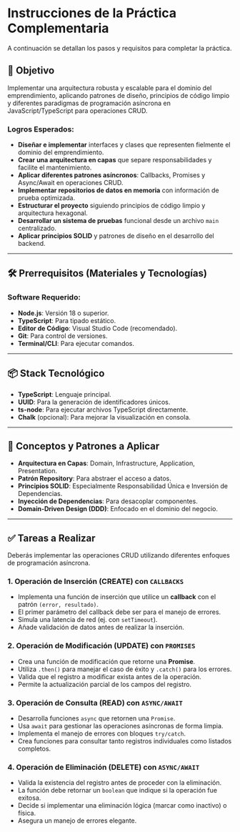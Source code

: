 #  Instrucciones de la Práctica Complementaria

A continuación se detallan los pasos y requisitos para completar la práctica.

## 🎯 Objetivo

Implementar una arquitectura robusta y escalable para el dominio del emprendimiento, aplicando patrones de diseño, principios de código limpio y diferentes paradigmas de programación asíncrona en JavaScript/TypeScript para operaciones CRUD.

### Logros Esperados:
- **Diseñar e implementar** interfaces y clases que representen fielmente el dominio del emprendimiento.
- **Crear una arquitectura en capas** que separe responsabilidades y facilite el mantenimiento.
- **Aplicar diferentes patrones asíncronos**: Callbacks, Promises y Async/Await en operaciones CRUD.
- **Implementar repositorios de datos en memoria** con información de prueba optimizada.
- **Estructurar el proyecto** siguiendo principios de código limpio y arquitectura hexagonal.
- **Desarrollar un sistema de pruebas** funcional desde un archivo `main` centralizado.
- **Aplicar principios SOLID** y patrones de diseño en el desarrollo del backend.

---

## 🛠 Prerrequisitos (Materiales y Tecnologías)

### Software Requerido:
- **Node.js**: Versión 18 o superior.
- **TypeScript**: Para tipado estático.
- **Editor de Código**: Visual Studio Code (recomendado).
- **Git**: Para control de versiones.
- **Terminal/CLI**: Para ejecutar comandos.

---

## 📦 Stack Tecnológico

- **TypeScript**: Lenguaje principal.
- **UUID**: Para la generación de identificadores únicos.
- **ts-node**: Para ejecutar archivos TypeScript directamente.
- **Chalk** (opcional): Para mejorar la visualización en consola.

---

## 📖 Conceptos y Patrones a Aplicar

- **Arquitectura en Capas**: Domain, Infrastructure, Application, Presentation.
- **Patrón Repository**: Para abstraer el acceso a datos.
- **Principios SOLID**: Especialmente Responsabilidad Única e Inversión de Dependencias.
- **Inyección de Dependencias**: Para desacoplar componentes.
- **Domain-Driven Design (DDD)**: Enfocado en el dominio del negocio.

---

## ✅ Tareas a Realizar

Deberás implementar las operaciones CRUD utilizando diferentes enfoques de programación asíncrona.

### 1. Operación de Inserción (CREATE) con `CALLBACKS`
- Implementa una función de inserción que utilice un **callback** con el patrón `(error, resultado)`.
- El primer parámetro del callback debe ser para el manejo de errores.
- Simula una latencia de red (ej. con `setTimeout`).
- Añade validación de datos antes de realizar la inserción.

### 2. Operación de Modificación (UPDATE) con `PROMISES`
- Crea una función de modificación que retorne una **Promise**.
- Utiliza `.then()` para manejar el caso de éxito y `.catch()` para los errores.
- Valida que el registro a modificar exista antes de la operación.
- Permite la actualización parcial de los campos del registro.

### 3. Operación de Consulta (READ) con `ASYNC/AWAIT`
- Desarrolla funciones `async` que retornen una `Promise`.
- Usa `await` para gestionar las operaciones asíncronas de forma limpia.
- Implementa el manejo de errores con bloques `try/catch`.
- Crea funciones para consultar tanto registros individuales como listados completos.

### 4. Operación de Eliminación (DELETE) con `ASYNC/AWAIT`
- Valida la existencia del registro antes de proceder con la eliminación.
- La función debe retornar un `boolean` que indique si la operación fue exitosa.
- Decide si implementar una eliminación lógica (marcar como inactivo) o física.
- Asegura un manejo de errores elegante.
